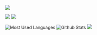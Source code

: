

<img src="https://readme-typing-svg.herokuapp.com/?lines=Welcome,%20My Github!;My%20Github%20World!&font=Roboto" />

<p>
<img src="https://img.shields.io/static/v1?label=Program&message=C,Assembly&color=blue"/>
<img src="https://visitor-badge.glitch.me/badge?page_id=https://github.com/PM-Del&right_color=red" />
</p>

![Most Used Languages](https://github-readme-stats.vercel.app/api/top-langs/?username=PM-Del&theme=dark&layout=compact)
![Github Stats](https://github-readme-stats.vercel.app/api?username=PM-Del&show_icons=true&theme=dark&count_private=true)
![](https://activity-graph.herokuapp.com/graph?username=PM-Del&theme=github)
